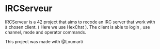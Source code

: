 # IRCServeur

IRCServeur is a 42 project that aims to recode an IRC server that work with à chosen client. ( Here we use HexChat ). The client is able to login , use channel, mode and operator commands.

This project was made with @Loumarti
